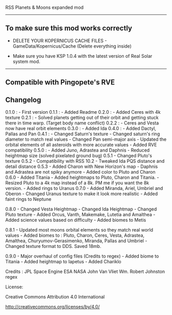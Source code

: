 RSS Planets & Moons expanded mod
________________________________



To make sure this mod works correctly 
-------------------------------------

- DELETE YOUR KOPERNICUS CACHE FILES
		- GameData/Kopernicus/Cache (Delete everything inside)

- Make sure you have KSP 1.0.4 with the latest version of Real Solar system mod.

-------------------------------
Compatible with Pingopete's RVE
-------------------------------


Changelog
---------
0.1.0 : - First version
0.1.1 : - Added Readme
0.2.0 : - Added Ceres with 4k texture
0.2.1 : - Solved planets getting out of their orbit and getting stuck there in time warp. (Target body name conflict)
0.2.2 : - Ceres and Vesta now have real orbit elements
0.3.0 : - Added Ida
0.4.0 : - Added Dactyl, Pallas and Pan
0.4.1 : - Changed Saturn's texture
	- Changed saturn's ring diameter to match real values
	- Changed Pan semi-major axis
	- Updated the orbital elements of all asteroids with more accurate values
	- Added RVE compatibility
0.5.0 : - Added Juno, Adrastea and Daphnis
	- Reduced heightmap size (solved pixelated ground bug)
0.5.1   - Changed Pluto's texture
0.5.2   - Compatibility with RSS 10.2
	- Tweaked Ida PQS distance and detail distance
0.5.3	- Added Charon with New Horizon's map
	- Daphnis and Adrastea are not spiky anymore
	- Added color to Pluto and Charon
0.6.0   - Added Titania
	- Added heightmaps to Pluto, Charon and Titania.
	- Resized Pluto to a 4k map instead of a 8k. PM me if you want the 8k version.
	- Added rings to Uranus
0.7.0   - Added Miranda, Ariel, Umbriel and Oberon
	- Changed Uranus texture to make it look more realistic
	- Added faint rings to Neptune

0.8.0   - Changed Vesta Heightmap
	- Changed Ida Heightmap
	- Changed Pluto texture
	- Added Orcus, Vanth, Makemake, Lutetia and Amalthea
	- Added science values based on difficulty
	- Added biomes to Metis

0.8.1   - Updated most moons orbital elements so they match real world values
	- Added biomes to : Pluto, Charon, Ceres, Vesta, Adrastea, Amalthea, Churyumov-Gerasimenko, Miranda, Pallas and Umbriel
	- Changed texture format to DDS. Saved 18mb.

0.9.0	- Major overhaul of config files (Credits to regex)
	- Added biome to Titania
	- Added heightmap to Iapetus
	- Added Chariklo


Credits : JPL
	  Space Engine
	  ESA
	  NASA
	  John Van Vliet
	  Wm. Robert Johnston
	  regex


License:

Creative Commons Attribution 4.0 International

http://creativecommons.org/licenses/by/4.0/
